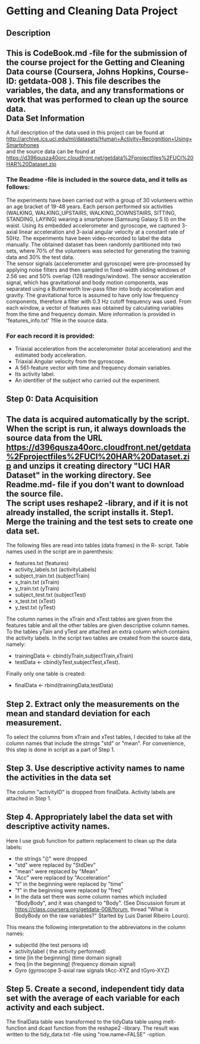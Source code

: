 Getting and Cleaning Data Project
=================================
Description
-----------
This is CodeBook.md -file for the submission of the course project for the Getting and Cleaning Data course (Coursera, Johns Hopkins, Course-ID: getdata-008 ). This file describes the variables, the data, and any transformations or work that was performed to clean up the source data.  
Data Set Information
--------------------
 A full description of the data used in this project can be found at  http://archive.ics.uci.edu/ml/datasets/Human+Activity+Recognition+Using+Smartphones  
and the source data can be found at  https://d396qusza40orc.cloudfront.net/getdata%2Fprojectfiles%2FUCI%20HAR%20Dataset.zip  
### The Readme -file is included in the source data, and it tells as follows:   
The experiments have been carried out with a group of 30 volunteers within an age bracket of 19-48 years. Each person performed six activities (WALKING, WALKING_UPSTAIRS, WALKING_DOWNSTAIRS, SITTING, STANDING, LAYING) wearing a smartphone (Samsung Galaxy S II) on the waist. Using its embedded accelerometer and gyroscope, we captured 3-axial linear acceleration and 3-axial angular velocity at a constant rate of 50Hz. The experiments have been video-recorded to label the data manually. The obtained dataset has been randomly partitioned into two sets, where 70% of the volunteers was selected for generating the training data and 30% the test data.  
The sensor signals (accelerometer and gyroscope) were pre-processed by applying noise filters and then sampled in fixed-width sliding windows of 2.56 sec and 50% overlap (128 readings/window). The sensor acceleration signal, which has gravitational and body motion components, was separated using a Butterworth low-pass filter into body acceleration and gravity. The gravitational force is assumed to have only low frequency components, therefore a filter with 0.3 Hz cutoff frequency was used. From each window, a vector of features was obtained by calculating variables from the time and frequency domain. More information is provided in 'features_info.txt' ?file in the source data.   

### For each record it is provided:

* Triaxial acceleration from the accelerometer (total acceleration) and the estimated body acceleration.
* Triaxial Angular velocity from the gyroscope. 
* A 561-feature vector with time and frequency domain variables. 
* Its activity label. 
* An identifier of the subject who carried out the experiment.
  
Step 0: Data Acquisition
------------------------
The data is acquired automatically by the script. When the script is run, it always downloads the source data from the URL  https://d396qusza40orc.cloudfront.net/getdata%2Fprojectfiles%2FUCI%20HAR%20Dataset.zip  and unzips it creating directory "UCI HAR Dataset" in the working directory. See Readme.md- file if you don't want to download the source file.  
The script uses reshape2 -library, and if it is not already installed, the script installs it. 
Step1. Merge the training and the test sets to create one data set.
-------------------------------------------------------------------
The following files are read into tables (data frames) in the R- script. Table names used in the script are in parenthesis:    
*	features.txt (features)
*	activity_labels.txt  (activityLabels)
*	subject_train.txt (subjectTrain)
*	x_train.txt (xTrain)
*	y_train.txt (yTrain)
*	subject_test.txt (subjectTest)
*	x_test.txt (xTest)
*	y_test.txt (yTest)
   
The column names in the xTrain and xTest tables are given from the features table and all the other tables are given descriptive column names. To the tables yTain and yTest are attached an extra column which contains the activity labels. In the script two tables are created from the source data, namely: 
* trainingData <- cbind(yTrain,subjectTrain,xTrain)
* testData <- cbind(yTest,subjectTest,xTest).
  
Finally only one table is created:
* finalData <-  rbind(trainingData,testData)  
  
Step 2. Extract only the measurements on the mean and standard deviation for each measurement.
----------------------------------------------------------------------------------------------
To select the columns from xTrain and xTest tables, I decided to take all the column names that include the strings "std" or "mean". For convenience, this step is done in script as a part of Step 1. 

Step 3. Use descriptive activity names to name the activities in the data set
-----------------------------------------------------------------------------
The column "activityID" is dropped from finalData. Activity labels  are attached in Step 1.

Step 4. Appropriately label the data set with descriptive activity names.
------------------------------------------------------------------------
Here I use gsub function for pattern replacement to clean up the data labels:   
* the strings "()" were dropped
* "std" were replaced by "StdDev"
* "mean" were replaced by "Mean"
* "Acc" were replaced by "Acceleration"
* "t" in the beginning were replaced by "time"
* "f" in the beginning were replaced by "freq"
* In the data set there was some column names which included "BodyBody", and it was changed to "Body". (See Discussion forum at https://class.coursera.org/getdata-008/forum, thread "What is BodyBody on the raw variables?"
 Started by Luis Daniel Ribeiro Louro).


This means the following interpretation to the abbreviatons in the column names:  
* subjectId (the test persons id)
* activitylabel ( the activity performed)
* time [in the beginning]  (time domain signal)
* freq [in the beginning]  (frequency domain signal)
* Gyro (gyroscope 3-axial raw signals tAcc-XYZ and tGyro-XYZ)

Step 5. Create a second, independent tidy data set with the average of each variable for each activity and each subject.
------------------------------------------------------------------------------------------------------------------------
The finalData table was transformed to the tidyData table using melt- function and dcast function from the reshape2 -library. The result was written to the tidy_data.txt -file using "row.name=FALSE" -option.
